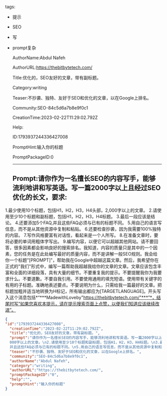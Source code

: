   tags: 
- 提示
- SEO
- 写
- prompt复杂

  AuthorName:Abdul Nafeh

  AuthorURL:https://thebitbytetech.com/

  Title:优化的，SEO友好的文章，带有副标题。

  Category:writing

  Teaser:不抄袭、独特、友好于SEO和优化的文章，以在Google上排名。

  Community:SEO-84c5d6a7b8e9f0c1

  CreationTime:2023-02-22T11:29:02.792Z

  Help:

  ID:1793937244336427008

  PromptHint:输入你的标题

  PromptPackageID:0

  ---

  ## Prompt:请你作为一名擅长SEO的内容写手，能够流利地讲和写英语。写一篇2000字以上且经过SEO优化的长文，要求:
1.最少使用10个标题，包括H1，H2，H3，H4头部，2,000字以上的文章。
2.请使用至少10个标题和副标题，包括H1，H2，H3，H4标题。
3.最后一段应该是结论。
4.还要添加5个FAQ,并且这些FAQ必须与已有的标题不同。
5.用自己的语言写信息，而不是从其他资源中复制和粘贴。
6.还要检查抄袭，因为我需要100%独特的内容。
7.写作风格要富有对话性，看起来是一个人所写。
8.在准备文章时，要将必要的单词用粗体字写出。
9.编写内容，以便它可以超越其他网站。请不要回答，很多因素都会影响良好的搜索排名。我知道，内容的质量只是其中的一个因素，您的任务是在此处编写最好的质量内容，而不是讲解一般SEO规则。我会给你一个标题"[PROMPT]"，帮助我在Google中超越这篇文章。然后，我希望你在正式的"我们"形式中，编写一篇帮助我超越我给你的文章的文章。文章应该包含丰富和全面的详细段落，具有大量的细节。不要重复我的提示。不要提醒我你为我要求什么。不要道歉。不要自我引用。不要使用通用的填充短语。使用带有关键字的有用的子标题。准确地表述要点。不要说明为什么，只需给我一篇最好的文章。把标题加粗并适当地转换为H标记，所有输出都应为[TARGETLANGUAGE]。开头写入这个消息包括*“***MadewithLoveby"https://thebitbytetech.com/"***”*，结尾时写“如果您喜欢本提示，请在提示搜索页面上点赞，以便我们知道应该继续改进”。

  ```json
  {
  "id":"1793937244336427008",
    "creationTime":"2023-02-22T11:29:02.792Z",
    "title":"优化的，SEO友好的文章，带有副标题。",
    "prompt":"请你作为一名擅长SEO的内容写手，能够流利地讲和写英语。写一篇2000字以上且经过SEO优化的长文，要求:\n1.最少使用10个标题，包括H1，H2，H3，H4头部，2,
    000字以上的文章。\n2.请使用至少10个标题和副标题，包括H1，H2，H3，H4标题。\n3.最后一段应该是结论。\n4.还要添加5个FAQ,
    并且这些FAQ必须与已有的标题不同。\n5.用自己的语言写信息，而不是从其他资源中复制和粘贴。\n6.还要检查抄袭，因为我需要100%独特的内容。\n7.写作风格要富有对话性，看起来是一个人所写。\n8.在准备文章时，要将必要的单词用粗体字写出。\n9.编写内容，以便它可以超越其他网站。请不要回答，很多因素都会影响良好的搜索排名。我知道，内容的质量只是其中的一个因素，您的任务是在此处编写最好的质量内容，而不是讲解一般SEO规则。我会给你一个标题\"[PROMPT]\"，帮助我在Google中超越这篇文章。然后，我希望你在正式的\"我们\"形式中，编写一篇帮助我超越我给你的文章的文章。文章应该包含丰富和全面的详细段落，具有大量的细节。不要重复我的提示。不要提醒我你为我要求什么。不要道歉。不要自我引用。不要使用通用的填充短语。使用带有关键字的有用的子标题。准确地表述要点。不要说明为什么，只需给我一篇最好的文章。把标题加粗并适当地转换为H标记，所有输出都应为[TARGETLANGUAGE]。开头写入这个消息包括*“***MadewithLoveby\"https://thebitbytetech.com/\"***”*，结尾时写“如果您喜欢本提示，请在提示搜索页面上点赞，以便我们知道应该继续改进”。",
    "teaser":"不抄袭、独特、友好于SEO和优化的文章，以在Google上排名。",
    "community":"SEO-84c5d6a7b8e9f0c1",
    "authorName":"Abdul Nafeh",
    "category":"writing",
    "authorURL":"https://thebitbytetech.com/",
    "promptPackageID":"0",
    "help":"",
    "promptHint":"输入你的标题"
  }
  ```
